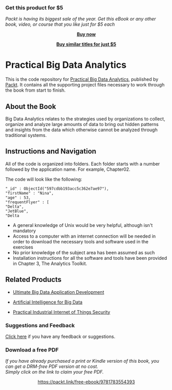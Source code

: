 
### Get this product for $5

<i>Packt is having its biggest sale of the year. Get this eBook or any other book, video, or course that you like just for $5 each</i>


<b><p align='center'>[Buy now](https://packt.link/9781783554393)</p></b>


<b><p align='center'>[Buy similar titles for just $5](https://subscription.packtpub.com/search)</p></b>


# Practical Big Data Analytics
This is the code repository for [Practical Big Data Analytics](https://www.packtpub.com/big-data-and-business-intelligence/practical-big-data-analytics?utm_source=github&utm_medium=repository&utm_campaign=9781783554393), published by [Packt](https://www.packtpub.com/?utm_source=github). It contains all the supporting project files necessary to work through the book from start to finish.
## About the Book
Big Data Analytics relates to the strategies used by organizations to collect, organize and analyze large amounts of data to bring out hidden patterns and insights from the data which otherwise cannot be analyzed through traditional systems.


## Instructions and Navigation
All of the code is organized into folders. Each folder starts with a number followed by the application name. For example, Chapter02.



The code will look like the following:
```
"_id" : ObjectId("597cdbb193acc5c362e7ae97"),
"firstName" : "Nina",
"age" : 53,
"frequentFlyer" : [
"Delta",
"JetBlue",
"Delta
```

* A general knowledge of Unix would be very helpful, although isn't mandatory
* Access to a computer with an internet connection will be needed in order to
download the necessary tools and software used in the exercises
* No prior knowledge of the subject area has been assumed as such
* Installation instructions for all the software and tools have been provided in
Chapter 3, The Analytics Toolkit.

## Related Products
* [Ultimate Big Data Application Development](https://www.packtpub.com/big-data-and-business-intelligence/ultimate-big-data-application-development?utm_source=github&utm_medium=repository&utm_campaign=9781788399951)

* [Artificial Intelligence for Big Data](https://www.packtpub.com/big-data-and-business-intelligence/artificial-intelligence-big-data?utm_source=github&utm_medium=repository&utm_campaign=9781788472173)

* [Practical Industrial Internet of Things Security](https://www.packtpub.com/business/practical-industrial-internet-things-security?utm_source=github&utm_medium=repository&utm_campaign=9781788832687)

### Suggestions and Feedback
[Click here](https://docs.google.com/forms/d/e/1FAIpQLSe5qwunkGf6PUvzPirPDtuy1Du5Rlzew23UBp2S-P3wB-GcwQ/viewform) if you have any feedback or suggestions.
### Download a free PDF

 <i>If you have already purchased a print or Kindle version of this book, you can get a DRM-free PDF version at no cost.<br>Simply click on the link to claim your free PDF.</i>
<p align="center"> <a href="https://packt.link/free-ebook/9781783554393">https://packt.link/free-ebook/9781783554393 </a> </p>